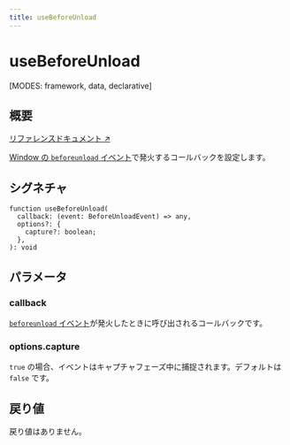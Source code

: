 ```yaml
---
title: useBeforeUnload
---
```


# useBeforeUnload

<!--
⚠️ ⚠️ IMPORTANT ⚠️ ⚠️ 

Thank you for helping improve our documentation!

This file is auto-generated from the JSDoc comments in the source
code, so please edit the JSDoc comments in the file below and this
file will be re-generated once those changes are merged.

https://github.com/remix-run/react-router/blob/main/packages/react-router/lib/dom/lib.tsx
-->

[MODES: framework, data, declarative]

## 概要

[リファレンスドキュメント ↗](https://api.reactrouter.com/v7/functions/react_router.useBeforeUnload.html)

[Window の `beforeunload` イベント](https://developer.mozilla.org/en-US/docs/Web/API/Window/beforeunload_event)で発火するコールバックを設定します。

## シグネチャ

```tsx
function useBeforeUnload(
  callback: (event: BeforeUnloadEvent) => any,
  options?: {
    capture?: boolean;
  },
): void
```

## パラメータ

### callback

[`beforeunload` イベント](https://developer.mozilla.org/en-US/docs/Web/API/Window/beforeunload_event)が発火したときに呼び出されるコールバックです。

### options.capture

`true` の場合、イベントはキャプチャフェーズ中に捕捉されます。デフォルトは `false` です。

## 戻り値

戻り値はありません。